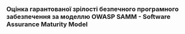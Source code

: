 ﻿### Оцінка гарантованої зрілості безпечного програмного забезпечення за моделлю OWASP SAMM - Software Assurance Maturity Model
